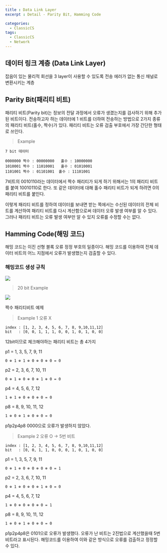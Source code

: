 ```yaml
---
title : Data Link Layer
excerpt : Detail - Parity Bit, Hamming Code

categories:
  - ClassicCS
tags:
  - ClassicCS
  - Network
---
```


## 데이터 링크 계층 (Data Link Layer)

잡음이 있는 물리적 회선을 3 layer이 사용할 수 있도록 전송 에러가 없는 통신 채널로 변환시키는 계층

## Parity Bit(패리티 비트)

패리티 비트(Parity bit)는 정보의 전달 과정에서 오류가 생겼는지를 검사하기 위해 추가된 비트이다. 전송하고자 하는 데이터에 1 비트를 더하여 전송하는 방법으로 2가지 종류의 패리티 비트(홀수, 짝수)가 있다. 패리티 비트는 오류 검출 부호에서 가장 간단한 형태로 쓰인다.

> Example

```
7 bit 데이터

0000000 짝수 : 00000000	홀수 : 10000000
1010001 짝수 : 11010001	홀수 : 01010001
1101001 짝수 : 01101001  홀수 : 11101001
```

7비트의 0010110라는 데이터에서 짝수 패리티가 되게 하기 위해서는 1의 패리티 비트를 붙여 10010110로 한다. 또 같은 데이터에 대해 홀수 패리티 비트가 되게 하려면 0의 패리티 비트를 붙인다.

이렇게 패리티 비트를 정하여 데이터를 보내면 받는 쪽에서는 수신된 데이터의 전체 비트를 계산하여 패리티 비트를 다시 계산함으로써 데이터 오류 발생 여부를 알 수 있다. 그러나 패리티 비트는 오류 발생 여부만 알 수 있지 오류를 수정할 수는 없다.

## Hamming Code(해밍 코드)

해밍 코드는 이진 선형 블록 오류 정정 부호의 일종이다. 해밍 코드를 이용하여 전체 데이터 비트의 어느 지점에서 오류가 발생했는지 검출할 수 있다.

### 해밍코드 생성 규칙

![](https://user-images.githubusercontent.com/44635266/66753811-85af2600-eecf-11e9-94b0-c2b11368df78.png)

> 20 bit Example

![](https://user-images.githubusercontent.com/44635266/66753813-85af2600-eecf-11e9-9620-e5145c1432a3.png)

짝수 패리티비트 예제 

> Example 1 오류 X

```
index : [1, 2, 3, 4, 5, 6, 7, 8, 9,10,11,12]
bit   : [0, 0, 1, 1, 1, 0, 0, 1, 0, 1, 0, 0]
```

12bit이므로 체크해야하는 패리티 비트는 총 4가지

p1 = 1, 3, 5, 7, 9, 11

```
0 ⊕ 1 ⊕ 1 ⊕ 0 ⊕ 0 ⊕ 0 = 0
```

p2 = 2, 3, 6, 7, 10, 11

```
0 ⊕ 1 ⊕ 0 ⊕ 0 ⊕ 1 ⊕ 0 = 0
```

p4 = 4, 5, 6, 7, 12

```
1 ⊕ 1 ⊕ 0 ⊕ 0 ⊕ 0 = 0
```

p8 = 8, 9, 10, 11, 12

```
1 ⊕ 0 ⊕ 1 ⊕ 0 ⊕ 0 = 0
```

p1p2p4p8 0000으로 오류가 발생하지 않았다.

> Example 2 오류 O -> 5번 비트

```
index : [1, 2, 3, 4, 5, 6, 7, 8, 9,10,11,12]
bit   : [0, 0, 1, 1, 0, 0, 0, 1, 0, 1, 0, 0]
```

p1 = 1, 3, 5, 7, 9, 11

```
0 ⊕ 1 ⊕ 0 ⊕ 0 ⊕ 0 ⊕ 0 = 1
```

p2 = 2, 3, 6, 7, 10, 11

```
0 ⊕ 1 ⊕ 0 ⊕ 0 ⊕ 1 ⊕ 0 = 0
```

p4 = 4, 5, 6, 7, 12

```
1 ⊕ 0 ⊕ 0 ⊕ 0 ⊕ 0 = 1
```

p8 = 8, 9, 10, 11, 12

```
1 ⊕ 0 ⊕ 1 ⊕ 0 ⊕ 0 = 0
```

p1p2p4p8은 0101으로 오류가 발생했다. 오류가 난 비트는 2진법으로 계산했을때 5번 비트라고 표시된다. 해밍코드를 이용하여 이와 같은 방식으로 오류를 검출하고 정정할 수 있다.
